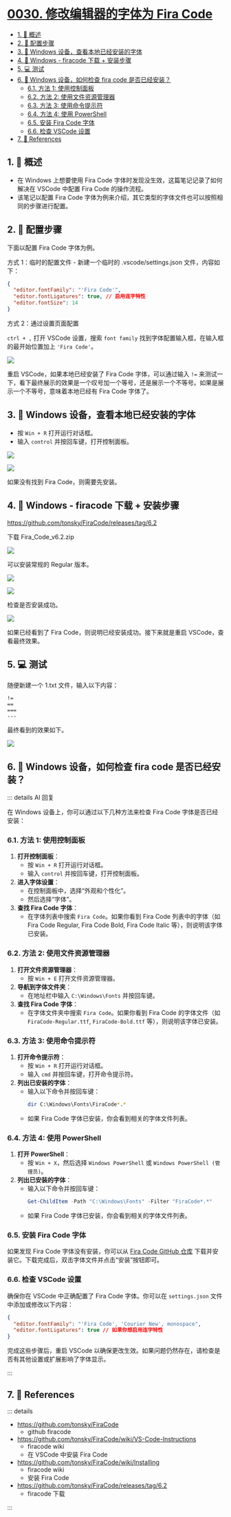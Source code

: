 # [0030. 修改编辑器的字体为 Fira Code](https://github.com/tnotesjs/TNotes.vscode/tree/main/notes/0030.%20%E4%BF%AE%E6%94%B9%E7%BC%96%E8%BE%91%E5%99%A8%E7%9A%84%E5%AD%97%E4%BD%93%E4%B8%BA%20Fira%20Code)

<!-- region:toc -->

- [1. 📝 概述](#1--概述)
- [2. 📒 配置步骤](#2--配置步骤)
- [3. 📒 Windows 设备，查看本地已经安装的字体](#3--windows-设备查看本地已经安装的字体)
- [4. 📒 Windows - firacode 下载 + 安装步骤](#4--windows---firacode-下载--安装步骤)
- [5. 💻 测试](#5--测试)
- [6. 🤖 Windows 设备，如何检查 fira code 是否已经安装？](#6--windows-设备如何检查-fira-code-是否已经安装)
  - [6.1. 方法 1: 使用控制面板](#61-方法-1-使用控制面板)
  - [6.2. 方法 2: 使用文件资源管理器](#62-方法-2-使用文件资源管理器)
  - [6.3. 方法 3: 使用命令提示符](#63-方法-3-使用命令提示符)
  - [6.4. 方法 4: 使用 PowerShell](#64-方法-4-使用-powershell)
  - [6.5. 安装 Fira Code 字体](#65-安装-fira-code-字体)
  - [6.6. 检查 VSCode 设置](#66-检查-vscode-设置)
- [7. 🔗 References](#7--references)

<!-- endregion:toc -->

## 1. 📝 概述

- 在 Windows 上想要使用 Fira Code 字体时发现没生效，这篇笔记记录了如何解决在 VSCode 中配置 Fira Code 的操作流程。
- 该笔记以配置 Fira Code 字体为例来介绍，其它类型的字体文件也可以按照相同的步骤进行配置。

## 2. 📒 配置步骤

下面以配置 Fira Code 字体为例。

方式 1：临时的配置文件 - 新建一个临时的 .vscode/settings.json 文件，内容如下：

```json
{
  "editor.fontFamily": "'Fira Code'",
  "editor.fontLigatures": true, // 启用连字特性
  "editor.fontSize": 14
}
```

方式 2：通过设置页面配置

`ctrl + ,` 打开 VSCode 设置，搜索 `font family` 找到字体配置输入框，在输入框的最开始位置加上 `'Fira Code'`。

![](https://cdn.jsdelivr.net/gh/tnotesjs/imgs@main/2024-10-12-17-19-35.png)

重启 VSCode，如果本地已经安装了 Fira Code 字体，可以通过输入 `!=` 来测试一下，看下最终展示的效果是一个叹号加一个等号，还是展示一个不等号。如果是展示一个不等号，意味着本地已经有 Fira Code 字体了。

## 3. 📒 Windows 设备，查看本地已经安装的字体

- 按 `Win + R` 打开运行对话框。
- 输入 `control` 并按回车键，打开控制面板。

![](https://cdn.jsdelivr.net/gh/tnotesjs/imgs@main/2024-10-12-17-22-46.png)

![](https://cdn.jsdelivr.net/gh/tnotesjs/imgs@main/2024-10-12-17-23-39.png)

如果没有找到 Fira Code，则需要先安装。

## 4. 📒 Windows - firacode 下载 + 安装步骤

https://github.com/tonsky/FiraCode/releases/tag/6.2

下载 Fira_Code_v6.2.zip

![](https://cdn.jsdelivr.net/gh/tnotesjs/imgs@main/2024-10-12-17-41-50.png)

可以安装常规的 Regular 版本。

![](https://cdn.jsdelivr.net/gh/tnotesjs/imgs@main/2024-10-12-17-42-27.png)

![](https://cdn.jsdelivr.net/gh/tnotesjs/imgs@main/2024-10-12-17-42-43.png)

检查是否安装成功。

![](https://cdn.jsdelivr.net/gh/tnotesjs/imgs@main/2024-10-12-17-43-58.png)

如果已经看到了 Fira Code，则说明已经安装成功。接下来就是重启 VSCode，查看最终效果。

## 5. 💻 测试

随便新建一个 1.txt 文件，输入以下内容：

```text
!=
==
===
---
```

最终看到的效果如下。

![](https://cdn.jsdelivr.net/gh/tnotesjs/imgs@main/2024-10-12-17-47-55.png)

## 6. 🤖 Windows 设备，如何检查 fira code 是否已经安装？

::: details AI 回复

在 Windows 设备上，你可以通过以下几种方法来检查 Fira Code 字体是否已经安装：

### 6.1. 方法 1: 使用控制面板

1. **打开控制面板**：
   - 按 `Win + R` 打开运行对话框。
   - 输入 `control` 并按回车键，打开控制面板。
2. **进入字体设置**：
   - 在控制面板中，选择“外观和个性化”。
   - 然后选择“字体”。
3. **查找 Fira Code 字体**：
   - 在字体列表中搜索 `Fira Code`。如果你看到 Fira Code 列表中的字体（如 Fira Code Regular, Fira Code Bold, Fira Code Italic 等），则说明该字体已安装。

### 6.2. 方法 2: 使用文件资源管理器

1. **打开文件资源管理器**：
   - 按 `Win + E` 打开文件资源管理器。
2. **导航到字体文件夹**：
   - 在地址栏中输入 `C:\Windows\Fonts` 并按回车键。
3. **查找 Fira Code 字体**：
   - 在字体文件夹中搜索 `Fira Code`。如果你看到 Fira Code 的字体文件（如 `FiraCode-Regular.ttf`, `FiraCode-Bold.ttf` 等），则说明该字体已安装。

### 6.3. 方法 3: 使用命令提示符

1. **打开命令提示符**：
   - 按 `Win + R` 打开运行对话框。
   - 输入 `cmd` 并按回车键，打开命令提示符。
2. **列出已安装的字体**：
   - 输入以下命令并按回车键：
     ```sh
     dir C:\Windows\Fonts\FiraCode*.*
     ```
   - 如果 Fira Code 字体已安装，你会看到相关的字体文件列表。

### 6.4. 方法 4: 使用 PowerShell

1. **打开 PowerShell**：
   - 按 `Win + X`，然后选择 `Windows PowerShell` 或 `Windows PowerShell (管理员)`。
2. **列出已安装的字体**：
   - 输入以下命令并按回车键：
     ```powershell
     Get-ChildItem -Path "C:\Windows\Fonts" -Filter "FiraCode*.*"
     ```
   - 如果 Fira Code 字体已安装，你会看到相关的字体文件列表。

### 6.5. 安装 Fira Code 字体

如果发现 Fira Code 字体没有安装，你可以从 [Fira Code GitHub 仓库](https://github.com/tonsky/FiraCode) 下载并安装它。下载完成后，双击字体文件并点击“安装”按钮即可。

### 6.6. 检查 VSCode 设置

确保你在 VSCode 中正确配置了 Fira Code 字体。你可以在 `settings.json` 文件中添加或修改以下内容：

```json
{
  "editor.fontFamily": "'Fira Code', 'Courier New', monospace",
  "editor.fontLigatures": true // 如果你想启用连字特性
}
```

完成这些步骤后，重启 VSCode 以确保更改生效。如果问题仍然存在，请检查是否有其他设置或扩展影响了字体显示。

:::

## 7. 🔗 References

::: details

- https://github.com/tonsky/FiraCode
  - github firacode
- https://github.com/tonsky/FiraCode/wiki/VS-Code-Instructions
  - firacode wiki
  - 在 VSCode 中安装 Fira Code
- https://github.com/tonsky/FiraCode/wiki/Installing
  - firacode wiki
  - 安装 Fira Code
- https://github.com/tonsky/FiraCode/releases/tag/6.2
  - firacode 下载

:::
